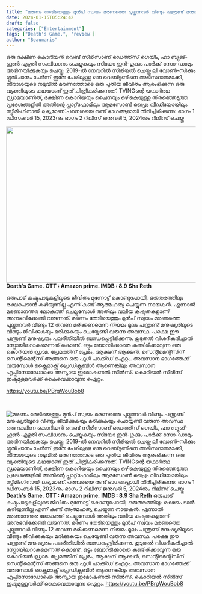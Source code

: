```yaml
---
title: "മരണം തേടിയെത്തും മുൻപ് സ്വയം മരണത്തെ പുല്കുന്നവർ വീണ്ടും പന്ത്രണ്ട് മനുഷ്യരിലൂടെ വീണ്ടും ജീവിക്കുകയും മരിക്കുകയും ചെയ്യേണ്ടി വരുന്ന അവസ്ഥ"
date: 2024-01-15T05:24:42
draft: false
categories: ["Entertainment"]
tags: ["Death's Game.", 'review']
author: "Beaumaris"
---
```


ഒരു ദക്ഷിണ കൊറിയൻ വെബ് സീരീസാണ് ഡെത്ത്‌സ് ഗെയിം, ഹാ ബ്യുങ്-ഹൂൺ എഴുതി സംവിധാനം ചെയ്യുകയും സിയോ ഇൻ-ഗുക്കും പാർക്ക് സോ-ഡാമും അഭിനയിക്കുകയും ചെയ്തു. 2019-ൽ നേവറിൽ സീരിയൽ ചെയ്ത ലീ വോൺ-സിക്കും ഗ്ഗുൽചാനും ചേർന്ന് ഇതേ പേരിലുള്ള ഒരു വെബ്‌ടൂണിനെ അടിസ്ഥാനമാക്കി, നിരാശയുടെ നടുവിൽ മരണത്തോടെ ഒരു പുതിയ ജീവിതം ആരംഭിക്കുന്ന ഒരു വ്യക്തിയുടെ കഥയാണ് ഇത് ചിത്രീകരിക്കുന്നത്. TVINGന്റെ യഥാർത്ഥ ഡ്രാമയാണിത്, ദക്ഷിണ കൊറിയയും ചൈനയും ഒഴികെയുള്ള തിരഞ്ഞെടുത്ത പ്രദേശങ്ങളിൽ അതിന്റെ പ്ലാറ്റ്‌ഫോമിലും ആമസോൺ പ്രൈം വീഡിയോയിലും സ്ട്രീമിംഗിനായി ലഭ്യമാണ്.പരമ്പരയെ രണ്ട് ഭാഗങ്ങളായി തിരിച്ചിരിക്കുന്നു: ഭാഗം 1 ഡിസംബർ 15, 2023നും ഭാഗം 2 റിലീസ് ജനുവരി 5, 2024നും റിലീസ് ചെയ്തു

<strong><img class="alignnone size-full wp-image-438068" src="https://cdn.boolokam.com/articles/2024/01/qddqq.jpg" alt="" width="739" height="415" />Death's Game.</strong>
<strong>OTT : Amazon prime. </strong>
<strong>IMDB : 8.9</strong>
<strong>Sha Reth</strong>

ഒരുപാട് കഷ്ടപാടുകളിലൂടെ ജീവിതം മുന്നോട്ട് കൊണ്ടുപോയി, ഒരുതരത്തിലും രക്ഷപെടാൻ കഴിയുന്നില്ല എന്ന് കണ്ട് ആത്മഹത്യ ചെയ്യുന്ന നായകൻ. എന്നാൽ മരണാനന്തര ലോകത്ത് ചെല്ലുമ്പോൾ അതിലും വലിയ കഷ്ടതകളാണ് അനുഭവിക്കേണ്ടി വരുന്നത്. മരണം തേടിയെത്തും മുൻപ് സ്വയം മരണത്തെ പുല്കുന്നവർ വീണ്ടും 12 തവണ മരിക്കണമെന്ന നിയമം മൂലം പന്ത്രണ്ട് മനുഷ്യരിലൂടെ വീണ്ടും ജീവിക്കുകയും മരിക്കുകയും ചെയ്യേണ്ടി വരുന്ന അവസ്ഥ. പക്ഷെ ഈ പന്ത്രണ്ട് മനുഷ്യരും പലരീതിയിൽ ബന്ധപ്പെട്ടിരിക്കുന്നു. കൂടുതൽ വിശദീകരിച്ചാൽ സ്പോയിലറാകുമെന്നത് കൊണ്ട്. ഒട്ടും ബോറടിക്കാതെ കണ്ടിരിക്കാവുന്ന ഒരു കൊറിയൻ ഡ്രാമ. പ്രേമത്തിന് പ്രേമം, ആക്ഷന് ആക്ഷൻ, സെന്റിമെന്റ്സിന് സെന്റിമെന്റ്സ് അങ്ങനെ ഒരു ഫുൾ പാക്ക്ഡ് ഐറ്റം. അവസാന ഭാഗത്തേക്ക് വരുമ്പോൾ ക്ലൈമാക്സ്‌ പ്രെഡിക്റ്റബിൾ ആണെങ്കിലും അവസാന എപ്പിസോഡോക്കെ അന്യായ ഇമോഷണൽ സീൻസ്. കൊറിയൻ സീരീസ് ഇഷ്ടമുള്ളവർക്ക് കൈവെക്കാവുന്ന ഐറ്റം.

https://youtu.be/PBrgWouBob8

&nbsp;


![മരണം തേടിയെത്തും മുൻപ് സ്വയം മരണത്തെ പുല്കുന്നവർ വീണ്ടും പന്ത്രണ്ട് മനുഷ്യരിലൂടെ വീണ്ടും ജീവിക്കുകയും മരിക്കുകയും ചെയ്യേണ്ടി വരുന്ന അവസ്ഥ](https://cdn.boolokam.com/articles/2024/01/qddqq.jpg)ഒരു ദക്ഷിണ കൊറിയൻ വെബ് സീരീസാണ് ഡെത്ത്‌സ് ഗെയിം, ഹാ ബ്യുങ്-ഹൂൺ എഴുതി സംവിധാനം ചെയ്യുകയും സിയോ ഇൻ-ഗുക്കും പാർക്ക് സോ-ഡാമും അഭിനയിക്കുകയും ചെയ്തു. 2019-ൽ നേവറിൽ സീരിയൽ ചെയ്ത ലീ വോൺ-സിക്കും ഗ്ഗുൽചാനും ചേർന്ന് ഇതേ പേരിലുള്ള ഒരു വെബ്‌ടൂണിനെ അടിസ്ഥാനമാക്കി, നിരാശയുടെ നടുവിൽ മരണത്തോടെ ഒരു പുതിയ ജീവിതം ആരംഭിക്കുന്ന ഒരു വ്യക്തിയുടെ കഥയാണ് ഇത് ചിത്രീകരിക്കുന്നത്. TVINGന്റെ യഥാർത്ഥ ഡ്രാമയാണിത്, ദക്ഷിണ കൊറിയയും ചൈനയും ഒഴികെയുള്ള തിരഞ്ഞെടുത്ത പ്രദേശങ്ങളിൽ അതിന്റെ പ്ലാറ്റ്‌ഫോമിലും ആമസോൺ പ്രൈം വീഡിയോയിലും സ്ട്രീമിംഗിനായി ലഭ്യമാണ്.പരമ്പരയെ രണ്ട് ഭാഗങ്ങളായി തിരിച്ചിരിക്കുന്നു: ഭാഗം 1 ഡിസംബർ 15, 2023നും ഭാഗം 2 റിലീസ് ജനുവരി 5, 2024നും റിലീസ് ചെയ്തു **Death's Game.** **OTT : Amazon prime.** **IMDB : 8.9** **Sha Reth** ഒരുപാട് കഷ്ടപാടുകളിലൂടെ ജീവിതം മുന്നോട്ട് കൊണ്ടുപോയി, ഒരുതരത്തിലും രക്ഷപെടാൻ കഴിയുന്നില്ല എന്ന് കണ്ട് ആത്മഹത്യ ചെയ്യുന്ന നായകൻ. എന്നാൽ മരണാനന്തര ലോകത്ത് ചെല്ലുമ്പോൾ അതിലും വലിയ കഷ്ടതകളാണ് അനുഭവിക്കേണ്ടി വരുന്നത്. മരണം തേടിയെത്തും മുൻപ് സ്വയം മരണത്തെ പുല്കുന്നവർ വീണ്ടും 12 തവണ മരിക്കണമെന്ന നിയമം മൂലം പന്ത്രണ്ട് മനുഷ്യരിലൂടെ വീണ്ടും ജീവിക്കുകയും മരിക്കുകയും ചെയ്യേണ്ടി വരുന്ന അവസ്ഥ. പക്ഷെ ഈ പന്ത്രണ്ട് മനുഷ്യരും പലരീതിയിൽ ബന്ധപ്പെട്ടിരിക്കുന്നു. കൂടുതൽ വിശദീകരിച്ചാൽ സ്പോയിലറാകുമെന്നത് കൊണ്ട്. ഒട്ടും ബോറടിക്കാതെ കണ്ടിരിക്കാവുന്ന ഒരു കൊറിയൻ ഡ്രാമ. പ്രേമത്തിന് പ്രേമം, ആക്ഷന് ആക്ഷൻ, സെന്റിമെന്റ്സിന് സെന്റിമെന്റ്സ് അങ്ങനെ ഒരു ഫുൾ പാക്ക്ഡ് ഐറ്റം. അവസാന ഭാഗത്തേക്ക് വരുമ്പോൾ ക്ലൈമാക്സ്‌ പ്രെഡിക്റ്റബിൾ ആണെങ്കിലും അവസാന എപ്പിസോഡോക്കെ അന്യായ ഇമോഷണൽ സീൻസ്. കൊറിയൻ സീരീസ് ഇഷ്ടമുള്ളവർക്ക് കൈവെക്കാവുന്ന ഐറ്റം. https://youtu.be/PBrgWouBob8 
